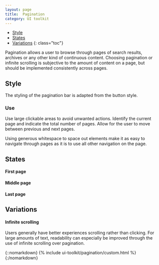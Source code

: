 ```yaml
---
layout: page
title:  Pagination
category: UI toolkit
---
```


- [Style](#style)
- [States](#states)
- [Variations](#variations)
{: class="toc"}

Pagination allows a user to browse through pages of search results, archives or any other kind of continuous content. Choosing pagination or infinite scrolling is subjective to the amount of content on a page, but should be implemented consistently across pages. 

## Style
The styling of the pagination bar is adapted from the button style. 

### Use
Use large clickable areas to avoid unwanted actions. Identify the current page and indicate the total number of pages. Allow for the user to move between previous and next pages.

Using generous whitespace to space out elements make it as easy to navigate through pages as it is to use all other navigation on the page.

## States 
#### First page

#### Middle page

#### Last page

## Variations
#### Infinite scrolling
Users generally have better experiences scrolling rather than clicking. For large amounts of text, readability can especially be improved through the use of infinite scrolling over pagination.








{::nomarkdown}
{% include ui-toolkit/pagination/custom.html %}
{:/nomarkdown}